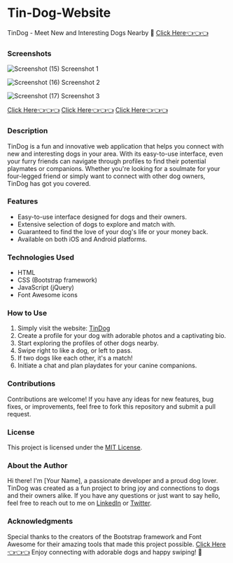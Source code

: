 # Tin-Dog-Website
TinDog - Meet New and Interesting Dogs Nearby 🐶
[Click Here👈👈👈](https://saurabhalagdeve.github.io/Tin-Dog-Website/)


### Screenshots
![Screenshot (15)](https://github.com/saurabhalagdeve/Tin-Dog-Website/assets/127332934/2b63a8ac-38b6-4bbd-af0b-00fef6f6aadf)
Screenshot 1




![Screenshot (16)](https://github.com/saurabhalagdeve/Tin-Dog-Website/assets/127332934/7ebaf341-9406-498e-b647-2e7076321e68)
Screenshot 2




![Screenshot (17)](https://github.com/saurabhalagdeve/Tin-Dog-Website/assets/127332934/929fa15c-98ff-4455-b275-e939007e2799)
Screenshot 3


[Click Here👈👈👈](https://saurabhalagdeve.github.io/Tin-Dog-Website/)
[Click Here👈👈👈](https://saurabhalagdeve.github.io/Tin-Dog-Website/)
[Click Here👈👈👈](https://saurabhalagdeve.github.io/Tin-Dog-Website/)

### Description
TinDog is a fun and innovative web application that helps you connect with new and interesting dogs in your area. With its easy-to-use interface, even your furry friends can navigate through profiles to find their potential playmates or companions. Whether you're looking for a soulmate for your four-legged friend or simply want to connect with other dog owners, TinDog has got you covered.

### Features
- Easy-to-use interface designed for dogs and their owners.
- Extensive selection of dogs to explore and match with.
- Guaranteed to find the love of your dog's life or your money back.
- Available on both iOS and Android platforms.

### Technologies Used
- HTML
- CSS (Bootstrap framework)
- JavaScript (jQuery)
- Font Awesome icons

### How to Use
1. Simply visit the website: [TinDog](https://your-tindog-url.com)
2. Create a profile for your dog with adorable photos and a captivating bio.
3. Start exploring the profiles of other dogs nearby.
4. Swipe right to like a dog, or left to pass.
5. If two dogs like each other, it's a match!
6. Initiate a chat and plan playdates for your canine companions.




### Contributions
Contributions are welcome! If you have any ideas for new features, bug fixes, or improvements, feel free to fork this repository and submit a pull request.

### License
This project is licensed under the [MIT License](LICENSE).

### About the Author
Hi there! I'm [Your Name], a passionate developer and a proud dog lover. TinDog was created as a fun project to bring joy and connections to dogs and their owners alike. If you have any questions or just want to say hello, feel free to reach out to me on [LinkedIn](https://www.linkedin.com/in/yourusername) or [Twitter](https://twitter.com/yourusername).

### Acknowledgments
Special thanks to the creators of the Bootstrap framework and Font Awesome for their amazing tools that made this project possible.
[Click Here👈👈👈](https://saurabhalagdeve.github.io/Tin-Dog-Website/)
Enjoy connecting with adorable dogs and happy swiping! 🐾

